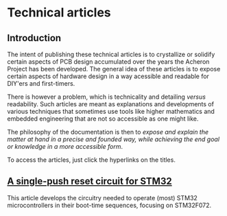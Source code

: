 # Technical articles

## Introduction

The intent of publishing these technical articles is to crystallize or solidify certain aspects of PCB design accumulated over the years the Acheron Project has been developed. The general idea of these articles is to expose certain aspects of hardware design in a way acessible and readable for DIY'ers and first-timers.

There is however a problem, which is technicality and detailing *versus* readability. Such articles are meant as explanations and developments of various techniques that sometimes use tools like higher mathematics and embedded engineering that are not so accessible as one might like.

The philosophy of the documentation is then to *expose and explain the matter at hand in a precise and founded way, while achieving the end goal or knowledge in a more accessible form*.

To access the articles, just click the hyperlinks on the titles.

## [A single-push reset circuit for STM32](reset_article/reset_article.md)

This article develops the circuitry needed to operate (most) STM32 microcontrollers in their boot-time sequences, focusing on STM32F072.
